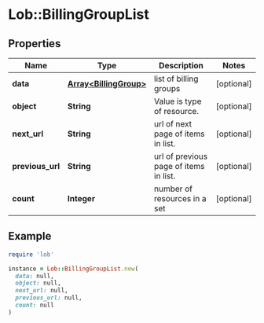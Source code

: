 # Lob::BillingGroupList

## Properties

| Name | Type | Description | Notes |
| ---- | ---- | ----------- | ----- |
| **data** | [**Array&lt;BillingGroup&gt;**](BillingGroup.md) | list of billing groups | [optional] |
| **object** | **String** | Value is type of resource. | [optional] |
| **next_url** | **String** | url of next page of items in list. | [optional] |
| **previous_url** | **String** | url of previous page of items in list. | [optional] |
| **count** | **Integer** | number of resources in a set | [optional] |

## Example

```ruby
require 'lob'

instance = Lob::BillingGroupList.new(
  data: null,
  object: null,
  next_url: null,
  previous_url: null,
  count: null
)
```

